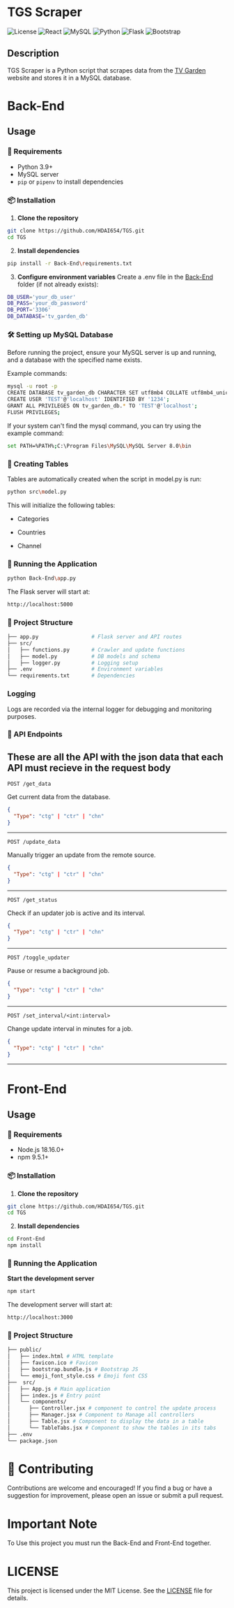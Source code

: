 # TGS Scraper
![License](https://img.shields.io/badge/License-MIT-blue.svg)
![React](https://img.shields.io/badge/React-20232A?style=for-the-badge&logo=react&logoColor=61DAFB)
![MySQL](https://img.shields.io/badge/MySQL-00000F?style=for-the-badge&logo=mysql&logoColor=white)
![Python](https://img.shields.io/badge/Python-3776AB?style=for-the-badge&logo=python&logoColor=white)
![Flask](https://img.shields.io/badge/Flask-000000?style=for-the-badge&logo=flask&logoColor=white)
![Bootstrap](https://img.shields.io/badge/Bootstrap-563D7C?style=for-the-badge&logo=bootstrap&logoColor=white)
## Description
TGS Scraper is a Python script that scrapes data from the [TV Garden](https://tv.garden/) website and stores it in a MySQL database.


# Back-End
## Usage

### 🔧 Requirements

- Python 3.9+
- MySQL server
- `pip` or `pipenv` to install dependencies

### 📦 Installation
1. **Clone the repository**
```bash
git clone https://github.com/HDAI654/TGS.git
cd TGS
```
2. **Install dependencies**
```bash
pip install -r Back-End\requirements.txt
```
3. **Configure environment variables**
Create a .env file in the [Back-End](Back-End) folder (if not already exists):
```bash
DB_USER='your_db_user'
DB_PASS='your_db_password'
DB_PORT='3306'
DB_DATABASE='tv_garden_db'
```
### 🛠️ Setting up MySQL Database
Before running the project, ensure your MySQL server is up and running, and a database with the specified name exists.

Example commands:
```bash
mysql -u root -p
CREATE DATABASE tv_garden_db CHARACTER SET utf8mb4 COLLATE utf8mb4_unicode_ci;
CREATE USER 'TEST'@'localhost' IDENTIFIED BY '1234';
GRANT ALL PRIVILEGES ON tv_garden_db.* TO 'TEST'@'localhost';
FLUSH PRIVILEGES;
```

If your system can't find the mysql command, you can try using the example command:
```bash
set PATH=%PATH%;C:\Program Files\MySQL\MySQL Server 8.0\bin
```
### 🧱 Creating Tables
Tables are automatically created when the script in model.py is run:
```bash
python src\model.py
```
This will initialize the following tables:

- Categories

- Countries

- Channel

### 🚀 Running the Application
```bash
python Back-End\app.py
```
The Flask server will start at:
```bash
http://localhost:5000
```


### 📂 Project Structure
```bash
├── app.py                 # Flask server and API routes
├── src/
│   ├── functions.py       # Crawler and update functions
│   ├── model.py           # DB models and schema
│   ├── logger.py          # Logging setup
├── .env                   # Environment variables
└── requirements.txt       # Dependencies
```
### Logging
Logs are recorded via the internal logger for debugging and monitoring purposes.


### 📡 API Endpoints
These are all the API with the json data that each API must recieve in the request body
---
`POST /get_data`

Get current data from the database.
```json
{
  "Type": "ctg" | "ctr" | "chn"
}
```
---
`POST /update_data`

Manually trigger an update from the remote source.
```json
{
  "Type": "ctg" | "ctr" | "chn"
}
```
---
`POST /get_status`

Check if an updater job is active and its interval.
```json
{
  "Type": "ctg" | "ctr" | "chn"
}
```
---
`POST /toggle_updater`

Pause or resume a background job.
```json
{
  "Type": "ctg" | "ctr" | "chn"
}
```
---
`POST /set_interval/<int:interval>`

Change update interval in minutes for a job.
```json
{
  "Type": "ctg" | "ctr" | "chn"
}
```
---
# Front-End

## Usage
### 🔧 Requirements
- Node.js 18.16.0+
- npm 9.5.1+

### 📦 Installation
1. **Clone the repository**
```bash
git clone https://github.com/HDAI654/TGS.git
cd TGS
```
2. **Install dependencies**
```bash
cd Front-End
npm install
```

### 🚀 Running the Application
**Start the development server**
```bash
npm start
```
The development server will start at:
```bash
http://localhost:3000
```

### 📂 Project Structure
```bash
├── public/
│   ├── index.html # HTML template
│   ├── favicon.ico # Favicon
│   ├── bootstrap.bundle.js # Bootstrap JS
│   └── emoji_font_style.css # Emoji font CSS
├──  src/
│   ├── App.js # Main application
│   ├── index.js # Entry point
│   └── components/
│      ├── Controller.jsx # component to control the update process
│      ├── Manager.jsx # Component to Manage all controllers
│      ├── Table.jsx # Component to display the data in a table
│      └── TableTabs.jsx # Component to show the tables in its tabs
├── .env
└── package.json
```

# 📝 Contributing
Contributions are welcome and encouraged! If you find a bug or have a suggestion for improvement, please open an issue or submit a pull request.

# Important Note
To Use this project you must run the Back-End and Front-End together.

# LICENSE
This project is licensed under the MIT License. See the [LICENSE](LICENSE) file for details.




